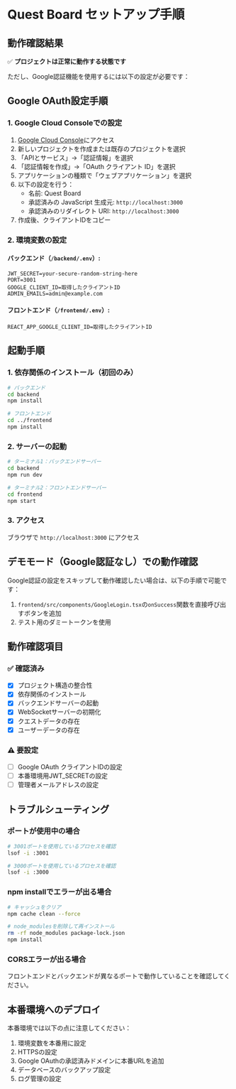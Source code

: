 # Quest Board セットアップ手順

## 動作確認結果

✅ **プロジェクトは正常に動作する状態です**

ただし、Google認証機能を使用するには以下の設定が必要です：

## Google OAuth設定手順

### 1. Google Cloud Consoleでの設定

1. [Google Cloud Console](https://console.cloud.google.com/)にアクセス
2. 新しいプロジェクトを作成または既存のプロジェクトを選択
3. 「APIとサービス」→「認証情報」を選択
4. 「認証情報を作成」→「OAuth クライアント ID」を選択
5. アプリケーションの種類で「ウェブアプリケーション」を選択
6. 以下の設定を行う：
   - 名前: Quest Board
   - 承認済みの JavaScript 生成元: `http://localhost:3000`
   - 承認済みのリダイレクト URI: `http://localhost:3000`
7. 作成後、クライアントIDをコピー

### 2. 環境変数の設定

#### バックエンド（`/backend/.env`）:
```env
JWT_SECRET=your-secure-random-string-here
PORT=3001
GOOGLE_CLIENT_ID=取得したクライアントID
ADMIN_EMAILS=admin@example.com
```

#### フロントエンド（`/frontend/.env`）:
```env
REACT_APP_GOOGLE_CLIENT_ID=取得したクライアントID
```

## 起動手順

### 1. 依存関係のインストール（初回のみ）
```bash
# バックエンド
cd backend
npm install

# フロントエンド
cd ../frontend
npm install
```

### 2. サーバーの起動
```bash
# ターミナル1：バックエンドサーバー
cd backend
npm run dev

# ターミナル2：フロントエンドサーバー
cd frontend
npm start
```

### 3. アクセス
ブラウザで `http://localhost:3000` にアクセス

## デモモード（Google認証なし）での動作確認

Google認証の設定をスキップして動作確認したい場合は、以下の手順で可能です：

1. `frontend/src/components/GoogleLogin.tsx`の`onSuccess`関数を直接呼び出すボタンを追加
2. テスト用のダミートークンを使用

## 動作確認項目

### ✅ 確認済み
- [x] プロジェクト構造の整合性
- [x] 依存関係のインストール
- [x] バックエンドサーバーの起動
- [x] WebSocketサーバーの初期化
- [x] クエストデータの存在
- [x] ユーザーデータの存在

### ⚠️ 要設定
- [ ] Google OAuth クライアントIDの設定
- [ ] 本番環境用JWT_SECRETの設定
- [ ] 管理者メールアドレスの設定

## トラブルシューティング

### ポートが使用中の場合
```bash
# 3001ポートを使用しているプロセスを確認
lsof -i :3001

# 3000ポートを使用しているプロセスを確認
lsof -i :3000
```

### npm installでエラーが出る場合
```bash
# キャッシュをクリア
npm cache clean --force

# node_modulesを削除して再インストール
rm -rf node_modules package-lock.json
npm install
```

### CORSエラーが出る場合
フロントエンドとバックエンドが異なるポートで動作していることを確認してください。

## 本番環境へのデプロイ

本番環境では以下の点に注意してください：

1. 環境変数を本番用に設定
2. HTTPSの設定
3. Google OAuthの承認済みドメインに本番URLを追加
4. データベースのバックアップ設定
5. ログ管理の設定